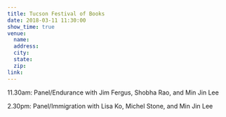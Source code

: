 ```yaml
---
title: Tucson Festival of Books
date: 2018-03-11 11:30:00
show_time: true
venue:
  name:
  address:
  city:
  state:
  zip:
link:
---
```



11.30am: Panel/Endurance with Jim Fergus, Shobha Rao, and Min Jin Lee

2.30pm: Panel/Immigration with Lisa Ko, Michel Stone, and Min Jin Lee

&nbsp;